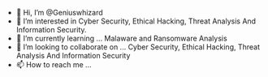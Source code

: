 - 👋 Hi, I’m @Geniuswhizard
- 👀 I’m interested in Cyber Security, Ethical Hacking, Threat Analysis And Information Security.
- 🌱 I’m currently learning ... Malaware and Ransomware Analysis 
- 💞️ I’m looking to collaborate on ... Cyber Security, Ethical Hacking, Threat Analysis And Information Security 
- 📫 How to reach me ...

<!---
Geniuswhizard/Geniuswhizard is a ✨ special ✨ repository because its `README.md` (this file) appears on your GitHub profile.
You can click the Preview link to take a look at your changes.
--->
